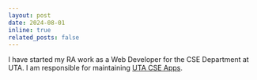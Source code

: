 ```yaml
---
layout: post
date: 2024-08-01 
inline: true
related_posts: false
---
```


I have started my RA work as a Web Developer for the CSE Department at UTA. I am responsible for maintaining [UTA CSE Apps](https://cse.uta.edu/mavapps).